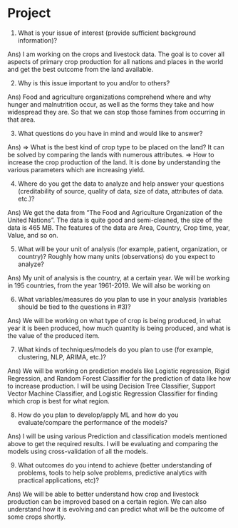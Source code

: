 # Project
1) What is your issue of interest (provide sufficient background information)?

Ans)
I am working on the crops and livestock data. The goal is to cover all aspects of primary crop production for all nations and places in the world and get the best outcome from the land available.
 
2) Why is this issue important to you and/or to others?

Ans)
Food and agriculture organizations comprehend where and why hunger and malnutrition occur, as well as the forms they take and how widespread they are. So that we can stop those famines from occurring in that area.
 
3) What questions do you have in mind and would like to answer?

Ans)
=> What is the best kind of crop type to be placed on the land? It can be solved by comparing the lands with numerous attributes.
=> How to increase the crop production of the land. It is done by understanding the various parameters which are increasing yield.
 
 
4) Where do you get the data to analyze and help answer your questions (creditability of source, quality of 
data, size of data, attributes of data. etc.)?

Ans)
We get the data from “The Food and Agriculture Organization of the United Nations”. The data is quite good and semi-cleaned, the size of the data is 465 MB. The features of the data are Area, Country, Crop time, year, Value, and so on.
 
5) What will be your unit of analysis (for example, patient, organization, or country)? Roughly how many units (observations) do you expect to analyze?

Ans)
My unit of analysis is the country, at a certain year. We will be working in 195 countries, from the year 1961-2019. We will also be working on 
 
6) What variables/measures do you plan to use in your analysis (variables should be tied to the questions in #3)?

Ans)
We will be working on what type of crop is being produced, in what year it is been produced, how much quantity is being produced, and what is the value of the produced item.
 
7) What kinds of techniques/models do you plan to use (for example, clustering, NLP, ARIMA, etc.)?

Ans)
We will be working on prediction models like Logistic regression, Rigid Regression, and Random Forest Classifier for the prediction of data like how to increase production. I will be using Decision Tree Classifier, Support Vector Machine Classifier, and Logistic Regression Classifier for finding which crop is best for what region.

8) How do you plan to develop/apply ML and how do you evaluate/compare the performance of the models?

Ans)
I will be using various Prediction and classification models mentioned above to get the required results. I will be evaluating and comparing the models using cross-validation of all the models.
 
9) What outcomes do you intend to achieve (better understanding of problems, tools to help solve problems, predictive analytics with practical applications, etc)?

Ans)
We will be able to better understand how crop and livestock production can be improved based on a certain region. We can also understand how it is evolving and can predict what will be the outcome of some crops shortly.

